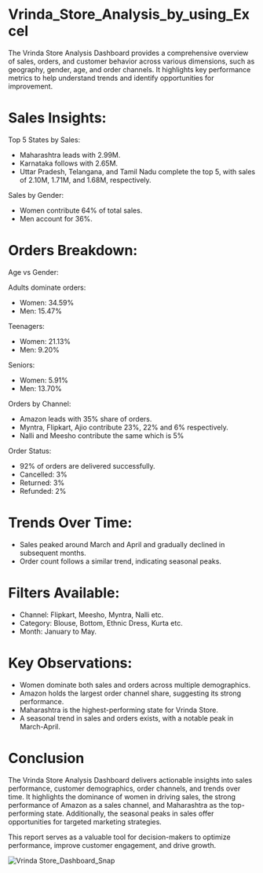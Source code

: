 # Vrinda_Store_Analysis_by_using_Excel

The Vrinda Store Analysis Dashboard provides a comprehensive overview of sales, orders, and customer behavior across various dimensions, such as geography, gender, age, and order channels. It highlights key performance metrics to help understand trends and identify opportunities for improvement.

# Sales Insights:

Top 5 States by Sales:

- Maharashtra leads with 2.99M.
- Karnataka follows with 2.65M.
- Uttar Pradesh, Telangana, and Tamil Nadu complete the top 5, with sales of 2.10M, 1.71M, and 1.68M, respectively.

Sales by Gender:

- Women contribute 64% of total sales.
- Men account for 36%.

# Orders Breakdown:

Age vs Gender:

Adults dominate orders:

- Women: 34.59% 
- Men: 15.47%

Teenagers:

- Women: 21.13%
- Men: 9.20%

Seniors:

- Women: 5.91%
- Men: 13.70%

Orders by Channel:

- Amazon leads with 35% share of orders.
- Myntra, Flipkart, Ajio contribute 23%, 22% and 6% respectively.
- Nalli and Meesho contribute the same which is 5%

Order Status:

- 92% of orders are delivered successfully.
- Cancelled: 3%
- Returned: 3%
- Refunded: 2%

# Trends Over Time:

- Sales peaked around March and April and gradually declined in subsequent months.
- Order count follows a similar trend, indicating seasonal peaks.

# Filters Available:
   
- Channel: Flipkart, Meesho, Myntra, Nalli etc.
- Category: Blouse, Bottom, Ethnic Dress, Kurta etc.
- Month: January to May.

# Key Observations:

- Women dominate both sales and orders across multiple demographics.
- Amazon holds the largest order channel share, suggesting its strong performance.
- Maharashtra is the highest-performing state for Vrinda Store.
- A seasonal trend in sales and orders exists, with a notable peak in March-April.

# Conclusion

The Vrinda Store Analysis Dashboard delivers actionable insights into sales performance, customer demographics, order channels, and trends over time. It highlights the dominance of women in driving sales, the strong performance of Amazon as a sales channel, and Maharashtra as the top-performing state. Additionally, the seasonal peaks in sales offer opportunities for targeted marketing strategies.

This report serves as a valuable tool for decision-makers to optimize performance, improve customer engagement, and drive growth.

![Vrinda Store_Dashboard_Snap](https://github.com/user-attachments/assets/94be15a9-227c-42b3-9ce5-45ffd2bbae71)

